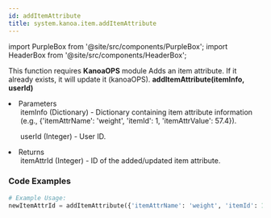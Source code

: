 ```yaml
---
id: addItemAttribute
title: system.kanoa.item.addItemAttribute
---
```


import PurpleBox from '@site/src/components/PurpleBox';
import HeaderBox from '@site/src/components/HeaderBox';

<PurpleBox>This function requires <b>KanoaOPS</b> module</PurpleBox>
<HeaderBox header="Description">Adds an item attribute. If it already exists, it will update it (kanoaOPS).</HeaderBox>
<HeaderBox header="Syntax">
    <b>addItemAttribute(itemInfo, userId)</b>
    <li>Parameters <br />
        <ul>itemInfo (Dictionary) - Dictionary containing item attribute information (e.g., &#123;'itemAttrName': 'weight', 'itemId': 1, 'itemAttrValue': 57.4}).</ul>
        <ul>userId (Integer) - User ID.</ul>
    </li>
    <li>Returns <br />
        <ul>itemAttrId (Integer) - ID of the added/updated item attribute.</ul>
    </li>
</HeaderBox>

### Code Examples

```python
# Example Usage:
newItemAttrId = addItemAttribute({'itemAttrName': 'weight', 'itemId': 1, 'itemAttrValue': 57.4}, 123)
